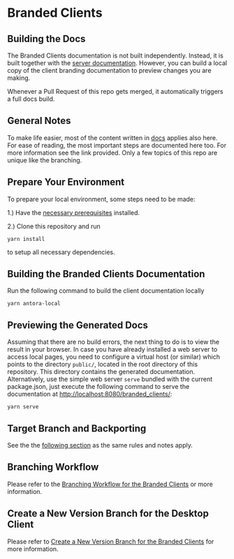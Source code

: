 # Branded Clients

## Building the Docs

The Branded Clients documentation is not built independently. Instead, it is built together with the [server documentation](https://github.com/owncloud/docs/). However, you can build a local copy of the client branding documentation to preview changes you are making.

Whenever a Pull Request of this repo gets merged, it automatically triggers a full docs build.

## General Notes

To make life easier, most of the content written in [docs](https://github.com/owncloud/docs#readme) applies also here. For ease of reading, the most important steps are documented here too. For more information see the link provided. Only a few topics of this repo are unique like the branching.

## Prepare Your Environment

To prepare your local environment, some steps need to be made:

1.) Have the [necessary prerequisites](https://github.com/owncloud/docs/blob/master/docs/build-the-docs.md#install-the-prerequisites) installed.

2.) Clone this repository and run
```
yarn install
```
to setup all necessary dependencies.

## Building the Branded Clients Documentation

Run the following command to build the client documentation locally

```
yarn antora-local
```

## Previewing the Generated Docs

Assuming that there are no build errors, the next thing to do is to view the result in your browser. In case you have already installed a web server to access local pages, you need to configure a virtual host (or similar) which points to the directory `public/`, located in the root directory of this repository. This directory contains the generated documentation. Alternatively, use the simple web server `serve` bundled with the current package.json, just execute the following command to serve the documentation at [http://localhost:8080/branded_clients/](http://localhost:8080/branded_clients/):

```
yarn serve
```

## Target Branch and Backporting

See the the [following section](https://github.com/owncloud/docs#target-branch-and-backporting) as the same rules and notes apply.

## Branching Workflow

Please refer to the [Branching Workflow for the Branded Clients](https://github.com/owncloud/docs-client-branding/blob/master/docs/the-branching-workflow.md) or more information.

## Create a New Version Branch for the Desktop Client

Please refer to [Create a New Version Branch for the Branded Clients](https://github.com/owncloud/docs-client-branding/blob/master/docs/new-version-branch.md) for more information.
